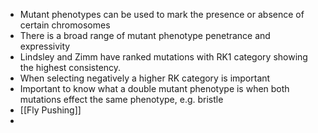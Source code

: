 - Mutant phenotypes can be used to mark the presence or absence of certain chromosomes
- There is a broad range of mutant phenotype penetrance and expressivity
- Lindsley and Zimm have ranked mutations with RK1 category showing the highest consistency.
- When selecting negatively a higher RK category is important
- Important to know what a double mutant phenotype is when both mutations effect the same phenotype, e.g. bristle
- [[Fly Pushing]]
-